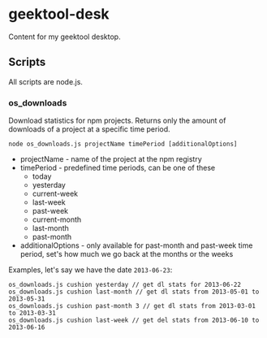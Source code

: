 # geektool-desk

Content for my geektool desktop.

## Scripts

All scripts are node.js.

### os_downloads

Download statistics for npm projects. Returns only the amount of downloads of a project at a specific time period.

    node os_downloads.js projectName timePeriod [additionalOptions]

* projectName - name of the project at the npm registry
* timePeriod - predefined time periods, can be one of these
  * today
  * yesterday
  * current-week
  * last-week
  * past-week
  * current-month
  * last-month
  * past-month
* additionalOptions - only available for past-month and past-week time period, set's how much we go back at the months or the weeks

Examples, let's say we have the date `2013-06-23`:

    os_downloads.js cushion yesterday // get dl stats for 2013-06-22
    os_downloads.js cushion last-month // get dl stats from 2013-05-01 to 2013-05-31
    os_downloads.js cushion past-month 3 // get dl stats from 2013-03-01 to 2013-03-31
    os_downloads.js cushion last-week // get del stats from 2013-06-10 to 2013-06-16
    